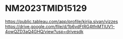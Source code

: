 # NM2023TMID15129
https://public.tableau.com/app/profile/kirija.sivan/vizzes
https://drive.google.com/file/d/1b6vdFtRG4tfnMTlUV1-4owQZD3aQ4GHQ/view?usp=drivesdk
